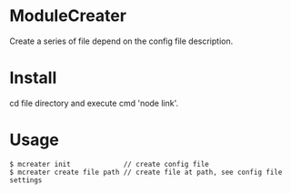 # ModuleCreater
Create a series of file depend on the config file description.

# Install
cd file directory and execute cmd 'node link'.

# Usage
``` node
$ mcreater init             // create config file
$ mcreater create file path // create file at path, see config file settings
```
